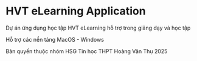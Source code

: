 # HVT eLearning Application

Dự án ứng dụng học tập HVT eLearning hỗ trợ trong giảng dạy và học tập

Hỗ trợ các nền tảng MacOS - Windows

Bản quyền thuộc nhóm HSG Tin học THPT Hoàng Văn Thụ 2025
